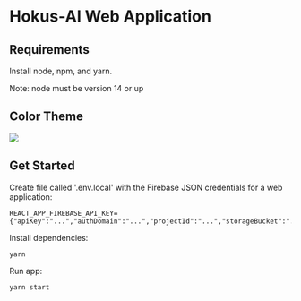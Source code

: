 # Hokus-AI Web Application

## Requirements

Install node, npm, and yarn. 

Note: node must be version 14 or up

## Color Theme
![](https://blog.depositphotos.com/wp-content/uploads/2020/01/Cyberpunk-color-palettes_10.jpg.webp)

## Get Started

Create file called '.env.local' with the Firebase JSON credentials for a web application:

```text
REACT_APP_FIREBASE_API_KEY={"apiKey":"...","authDomain":"...","projectId":"...","storageBucket":"...","messagingSenderId":"...","appId":"...","measurementId":"..."}
```

Install dependencies:

```shell
yarn
```

Run app:

```shell
yarn start
```
